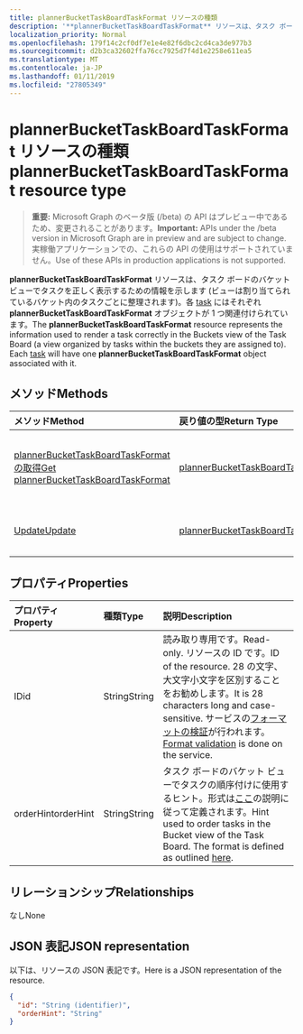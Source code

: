 ```yaml
---
title: plannerBucketTaskBoardTaskFormat リソースの種類
description: '**plannerBucketTaskBoardTaskFormat** リソースは、タスク ボードのバケット ビューでタスクを正しく表示するための情報を示します (ビューは割り当てられているバケット内のタスクごとに整理されます)。各 task にはそれぞれ **plannerBucketTaskBoardTaskFormat** オブジェクトが 1 つ関連付けられています。'
localization_priority: Normal
ms.openlocfilehash: 179f14c2cf0df7e1e4e82f6dbc2cd4ca3de977b3
ms.sourcegitcommit: d2b3ca32602ffa76cc7925d7f4d1e2258e611ea5
ms.translationtype: MT
ms.contentlocale: ja-JP
ms.lasthandoff: 01/11/2019
ms.locfileid: "27805349"
---
```

# <a name="plannerbuckettaskboardtaskformat-resource-type"></a><span data-ttu-id="95d23-104">plannerBucketTaskBoardTaskFormat リソースの種類</span><span class="sxs-lookup"><span data-stu-id="95d23-104">plannerBucketTaskBoardTaskFormat resource type</span></span>

> <span data-ttu-id="95d23-105">**重要:** Microsoft Graph のベータ版 (/beta) の API はプレビュー中であるため、変更されることがあります。</span><span class="sxs-lookup"><span data-stu-id="95d23-105">**Important:** APIs under the /beta version in Microsoft Graph are in preview and are subject to change.</span></span> <span data-ttu-id="95d23-106">実稼働アプリケーションでの、これらの API の使用はサポートされていません。</span><span class="sxs-lookup"><span data-stu-id="95d23-106">Use of these APIs in production applications is not supported.</span></span>

<span data-ttu-id="95d23-p103">**plannerBucketTaskBoardTaskFormat** リソースは、タスク ボードのバケット ビューでタスクを正しく表示するための情報を示します (ビューは割り当てられているバケット内のタスクごとに整理されます)。各 [task](plannertask.md) にはそれぞれ **plannerBucketTaskBoardTaskFormat** オブジェクトが 1 つ関連付けられています。</span><span class="sxs-lookup"><span data-stu-id="95d23-p103">The **plannerBucketTaskBoardTaskFormat** resource represents the information used to render a task correctly in the Buckets view of the Task Board (a view organized by tasks within the buckets they are assigned to). Each [task](plannertask.md) will have one **plannerBucketTaskBoardTaskFormat** object associated with it.</span></span>


## <a name="methods"></a><span data-ttu-id="95d23-109">メソッド</span><span class="sxs-lookup"><span data-stu-id="95d23-109">Methods</span></span>

| <span data-ttu-id="95d23-110">メソッド</span><span class="sxs-lookup"><span data-stu-id="95d23-110">Method</span></span>           | <span data-ttu-id="95d23-111">戻り値の型</span><span class="sxs-lookup"><span data-stu-id="95d23-111">Return Type</span></span>    |<span data-ttu-id="95d23-112">説明</span><span class="sxs-lookup"><span data-stu-id="95d23-112">Description</span></span>|
|:---------------|:--------|:----------|
|[<span data-ttu-id="95d23-113">plannerBucketTaskBoardTaskFormat の取得</span><span class="sxs-lookup"><span data-stu-id="95d23-113">Get plannerBucketTaskBoardTaskFormat</span></span>](../api/plannerbuckettaskboardtaskformat-get.md) | [<span data-ttu-id="95d23-114">plannerBucketTaskBoardTaskFormat</span><span class="sxs-lookup"><span data-stu-id="95d23-114">plannerBucketTaskBoardTaskFormat</span></span>](plannerbuckettaskboardtaskformat.md) |<span data-ttu-id="95d23-115">**plannerBucketTaskBoardTaskFormat** オブジェクトのプロパティとリレーションシップを読み取ります。</span><span class="sxs-lookup"><span data-stu-id="95d23-115">Read properties and relationships of **plannerBucketTaskBoardTaskFormat** object.</span></span>|
|[<span data-ttu-id="95d23-116">Update</span><span class="sxs-lookup"><span data-stu-id="95d23-116">Update</span></span>](../api/plannerbuckettaskboardtaskformat-update.md) | [<span data-ttu-id="95d23-117">plannerBucketTaskBoardTaskFormat</span><span class="sxs-lookup"><span data-stu-id="95d23-117">plannerBucketTaskBoardTaskFormat</span></span>](plannerbuckettaskboardtaskformat.md)  |<span data-ttu-id="95d23-118">**plannerBucketTaskBoardTaskFormat** オブジェクトを更新します。</span><span class="sxs-lookup"><span data-stu-id="95d23-118">Update **plannerBucketTaskBoardTaskFormat** object.</span></span> |

## <a name="properties"></a><span data-ttu-id="95d23-119">プロパティ</span><span class="sxs-lookup"><span data-stu-id="95d23-119">Properties</span></span>
| <span data-ttu-id="95d23-120">プロパティ</span><span class="sxs-lookup"><span data-stu-id="95d23-120">Property</span></span>     | <span data-ttu-id="95d23-121">種類</span><span class="sxs-lookup"><span data-stu-id="95d23-121">Type</span></span>   |<span data-ttu-id="95d23-122">説明</span><span class="sxs-lookup"><span data-stu-id="95d23-122">Description</span></span>|
|:---------------|:--------|:----------|
|<span data-ttu-id="95d23-123">ID</span><span class="sxs-lookup"><span data-stu-id="95d23-123">id</span></span>|<span data-ttu-id="95d23-124">String</span><span class="sxs-lookup"><span data-stu-id="95d23-124">String</span></span>| <span data-ttu-id="95d23-125">読み取り専用です。</span><span class="sxs-lookup"><span data-stu-id="95d23-125">Read-only.</span></span> <span data-ttu-id="95d23-126">リソースの ID です。</span><span class="sxs-lookup"><span data-stu-id="95d23-126">ID of the resource.</span></span> <span data-ttu-id="95d23-127">28 の文字、大文字小文字を区別することをお勧めします。</span><span class="sxs-lookup"><span data-stu-id="95d23-127">It is 28 characters long and case-sensitive.</span></span> <span data-ttu-id="95d23-128">サービスの[フォーマットの検証](tasks-identifiers-disclaimer.md)が行われます。</span><span class="sxs-lookup"><span data-stu-id="95d23-128">[Format validation](tasks-identifiers-disclaimer.md) is done on the service.</span></span>|
|<span data-ttu-id="95d23-129">orderHint</span><span class="sxs-lookup"><span data-stu-id="95d23-129">orderHint</span></span>|<span data-ttu-id="95d23-130">String</span><span class="sxs-lookup"><span data-stu-id="95d23-130">String</span></span>|<span data-ttu-id="95d23-p105">タスク ボードのバケット ビューでタスクの順序付けに使用するヒント。形式は[ここ](planner-order-hint-format.md)の説明に従って定義されます。</span><span class="sxs-lookup"><span data-stu-id="95d23-p105">Hint used to order tasks in the Bucket view of the Task Board. The format is defined as outlined [here](planner-order-hint-format.md).</span></span>|

## <a name="relationships"></a><span data-ttu-id="95d23-133">リレーションシップ</span><span class="sxs-lookup"><span data-stu-id="95d23-133">Relationships</span></span>
<span data-ttu-id="95d23-134">なし</span><span class="sxs-lookup"><span data-stu-id="95d23-134">None</span></span>


## <a name="json-representation"></a><span data-ttu-id="95d23-135">JSON 表記</span><span class="sxs-lookup"><span data-stu-id="95d23-135">JSON representation</span></span>
<span data-ttu-id="95d23-136">以下は、リソースの JSON 表記です。</span><span class="sxs-lookup"><span data-stu-id="95d23-136">Here is a JSON representation of the resource.</span></span>

<!-- {
  "blockType": "resource",
  "optionalProperties": [

  ],
  "@odata.type": "microsoft.graph.plannerBucketTaskBoardTaskFormat"
}-->

```json
{
  "id": "String (identifier)",
  "orderHint": "String"
}

```

<!-- uuid: 8fcb5dbc-d5aa-4681-8e31-b001d5168d79
2015-10-25 14:57:30 UTC -->
<!-- {
  "type": "#page.annotation",
  "description": "plannerBucketTaskBoardTaskFormat resource",
  "keywords": "",
  "section": "documentation",
  "tocPath": ""
}-->
